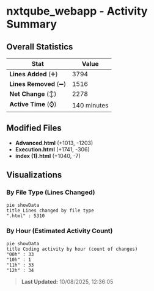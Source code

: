 # nxtqube_webapp - Activity Summary 

## Overall Statistics

| Stat                   | Value                                                             |
| ---------------------- | ----------------------------------------------------------------- |
| **Lines Added** (➕)   | 3794                                          |
| **Lines Removed** (➖) | 1516                                        |
| **Net Change** (↕)    | 2278                |
| **Active Time** (⌚)   | 140 minutes |


## Modified Files
- **Advanced.html** (+1013, -1203)
- **Execution.html** (+1741, -306)
- **index (1).html** (+1040, -7)

## Visualizations

### By File Type (Lines Changed)

```mermaid
pie showData
title Lines changed by file type
".html" : 5310
```

### By Hour (Estimated Activity Count)

```mermaid
pie showData
title Coding activity by hour (count of changes)
"00h" : 33
"10h" : 1
"11h" : 33
"12h" : 34
```


> **Last Updated:** 10/08/2025, 12:36:05